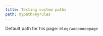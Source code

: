 ```yaml
---
title: Testing custom paths
path: mypath/myrules
---
```


Default path for his page: `blog/wooooooopage`
